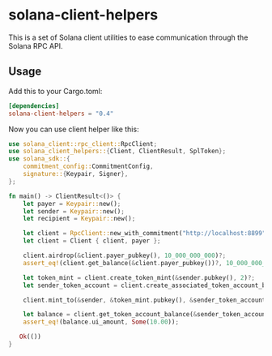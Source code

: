 # solana-client-helpers

This is a set of Solana client utilities to ease communication through the Solana RPC API.

## Usage

Add this to your Cargo.toml:

```toml
[dependencies]
solana-client-helpers = "0.4"
```

Now you can use client helper like this:

```rust
use solana_client::rpc_client::RpcClient;
use solana_client_helpers::{Client, ClientResult, SplToken};
use solana_sdk::{
    commitment_config::CommitmentConfig,
    signature::{Keypair, Signer},
};

fn main() -> ClientResult<()> {
    let payer = Keypair::new();
    let sender = Keypair::new();
    let recipient = Keypair::new();

    let client = RpcClient::new_with_commitment("http://localhost:8899".into(), CommitmentConfig::confirmed());
    let client = Client { client, payer };

    client.airdrop(&client.payer_pubkey(), 10_000_000_000)?;
    assert_eq!(client.get_balance(&client.payer_pubkey())?, 10_000_000_000);

    let token_mint = client.create_token_mint(&sender.pubkey(), 2)?;
    let sender_token_account = client.create_associated_token_account_by_payer(&sender.pubkey(), &token_mint.pubkey())?;

    client.mint_to(&sender, &token_mint.pubkey(), &sender_token_account, 1000, 2)?;

    let balance = client.get_token_account_balance(&sender_token_account)?;
    assert_eq!(balance.ui_amount, Some(10.00));

   Ok(())
}
```